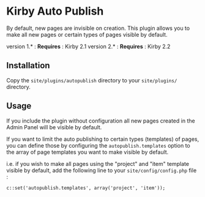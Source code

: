# Kirby Auto Publish

By default, new pages are invisible on creation. This plugin allows you to make all new pages or certain types of pages visible by default.

version 1.* : **Requires** : Kirby 2.1
version 2.* : **Requires** : Kirby 2.2

## Installation

Copy the `site/plugins/autopublish` directory to your `site/plugins/` directory.

## Usage

If you include the plugin without configuration all new pages created in the Admin Panel will be visible by default.

If you want to limit the auto publishing to certain types (templates) of pages, you can define those by configuring the `autopublish.templates` option to the array of page templates you want to make visible by default.

i.e. if you wish to make all pages using the "project" and "item" template visible by default, add the following line to your `site/config/config.php` file :

```
c::set('autopublish.templates', array('project', 'item'));
```


